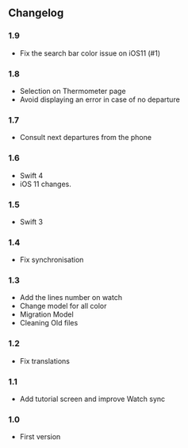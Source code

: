 ## Changelog


### 1.9
* Fix the search bar color issue on iOS11 (#1)

### 1.8
* Selection on Thermometer page
* Avoid displaying an error in case of no departure

### 1.7
* Consult next departures from the phone

### 1.6
* Swift 4
* iOS 11 changes.

### 1.5
* Swift 3

### 1.4
* Fix synchronisation

### 1.3 
*   Add the lines number on watch
*   Change model for all color
*   Migration Model
*   Cleaning Old files

### 1.2
*   Fix translations

### 1.1
*   Add tutorial screen and improve Watch sync

### 1.0 
*   First version
